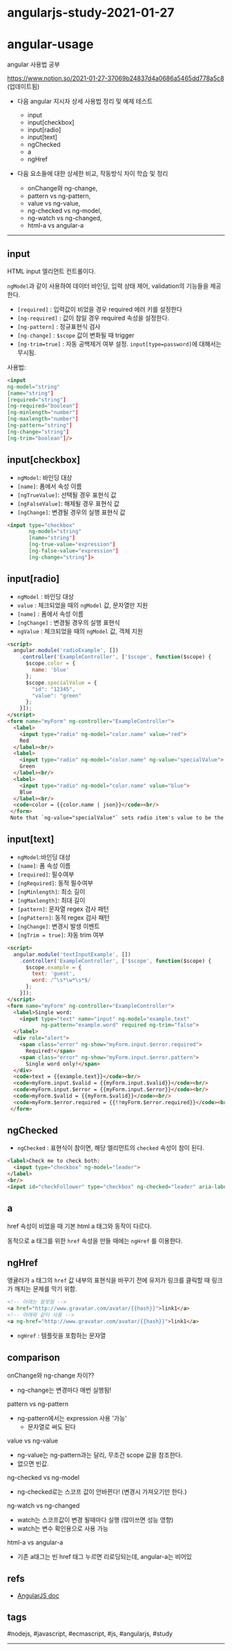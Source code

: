 # angularjs-study-2021-01-27

# angular-usage

angular 사용법 공부

https://www.notion.so/2021-01-27-37069b24837d4a0686a5465dd778a5c8 (업데이트됨)

- 다음 angular 지시자 상세 사용법 정리 및 예제 테스트
  - input
  - input[checkbox]
  - input[radio]
  - input[text]
  - ngChecked
  - a
  - ngHref

- 다음 요소들에 대한 상세한 비교, 작동방식 차이 학습 및 정리
  - onChange와 ng-change,
  - pattern vs ng-pattern,
  - value vs ng-value,
  - ng-checked vs ng-model,
  - ng-watch vs ng-changed,
  - html-a vs angular-a

---

## input

HTML input 엘리먼트 컨트롤이다.

`ngModel`과 같이 사용하여 데이터 바인딩, 입력 상태 제어, validation의 기능들을 제공한다.

- `[required]` : 입력값이 비었을 경우 required 에러 키를 설정한다
- `[ng-required]` : 값이 참일 경우 required 속성을 설정한다.
- `[ng-pattern]` : 정규표현식 검사
- `[ng-change]` : `$scope` 값이 변화될 때 trigger
- `[ng-trim=true]` : 자동 공백제거 여부 설정. `input[type=password]`에 대해서는 무시됨.

사용법:

```html
<input
ng-model="string"
[name="string"]
[required="string"]
[ng-required="boolean"]
[ng-minlength="number"]
[ng-maxlength="number"]
[ng-pattern="string"]
[ng-change="string"]
[ng-trim="boolean"]/>
```

## input[checkbox]

- `ngModel`: 바인딩 대상
- `[name]`: 폼에서 속성 이름
- `[ngTrueValue]`: 선택될 경우 표현식 값
- `[ngFalseValue]`: 해제될 경우 표현식 값
- `[ngChange]`: 변경될 경우의 실행 표현식 값

```html
<input type="checkbox"
       ng-model="string"
       [name="string"]
       [ng-true-value="expression"]
       [ng-false-value="expression"]
       [ng-change="string"]>
```

## input[radio]

- `ngModel` : 바인딩 대상
- `value` : 체크되었을 때의 `ngModel` 값, 문자열만 지원
- `[name]` : 폼에서 속성 이름
- `[ngChange]` : 변경될 경우의 실행 표현식
- `ngValue` : 체크되었을 때의 `ngModel` 값, 객체 지원

```html
<script>
  angular.module('radioExample', [])
    .controller('ExampleController', ['$scope', function($scope) {
      $scope.color = {
        name: 'blue'
      };
      $scope.specialValue = {
        "id": "12345",
        "value": "green"
      };
    }]);
</script>
<form name="myForm" ng-controller="ExampleController">
  <label>
    <input type="radio" ng-model="color.name" value="red">
    Red
  </label><br/>
  <label>
    <input type="radio" ng-model="color.name" ng-value="specialValue">
    Green
  </label><br/>
  <label>
    <input type="radio" ng-model="color.name" value="blue">
    Blue
  </label><br/>
  <code>color = {{color.name | json}}</code><br/>
 </form>
 Note that `ng-value="specialValue"` sets radio item's value to be the value of `$scope.specialValue`.
```

## input[text]

- `ngModel`:바인딩 대상
- `[name]`: 폼 속성 이름
- `[required]`: 필수여부
- `[ngRequired]`: 동적 필수여부
- `[ngMinlength]`: 최소 길이
- `[ngMaxlength]`: 최대 길이
- `[pattern]`: 문자열 regex 검사 패턴
- `[ngPattern]`: 동적 regex 검사 패턴
- `[ngChange]`: 변경시 발생 이벤트
- `[ngTrim = true]`: 자동 trim 여부

```html
<script>
  angular.module('textInputExample', [])
    .controller('ExampleController', ['$scope', function($scope) {
      $scope.example = {
        text: 'guest',
        word: /^\s*\w*\s*$/
      };
    }]);
</script>
<form name="myForm" ng-controller="ExampleController">
  <label>Single word:
    <input type="text" name="input" ng-model="example.text"
           ng-pattern="example.word" required ng-trim="false">
  </label>
  <div role="alert">
    <span class="error" ng-show="myForm.input.$error.required">
      Required!</span>
    <span class="error" ng-show="myForm.input.$error.pattern">
      Single word only!</span>
  </div>
  <code>text = {{example.text}}</code><br/>
  <code>myForm.input.$valid = {{myForm.input.$valid}}</code><br/>
  <code>myForm.input.$error = {{myForm.input.$error}}</code><br/>
  <code>myForm.$valid = {{myForm.$valid}}</code><br/>
  <code>myForm.$error.required = {{!!myForm.$error.required}}</code><br/>
 </form>
```

## ngChecked

- `ngChecked` : 표현식이 참이면, 해당 엘리먼트의 `checked` 속성이 참이 된다.

```html
<label>Check me to check both: 
  <input type="checkbox" ng-model="leader">
</label>
<br/>
<input id="checkFollower" type="checkbox" ng-checked="leader" aria-label="Follower input">
```

## a

href 속성이 비었을 때 기본 html a 태그와 동작이 다르다.

동적으로 a 태그를 위한 `href` 속성을 만들 때에는 `ngHref` 를 이용한다.

## ngHref

앵귤러가 `a` 태그의 `href` 값 내부의 표현식을 바꾸기 전에 유저가 링크를 클릭할 때 링크가 깨지는 문제를 막기 위함.

```html
<!-- 아래는 잘못됨 -->
<a href="http://www.gravatar.com/avatar/{{hash}}">link1</a>
<!-- 아래와 같이 사용 -->
<a ng-href="http://www.gravatar.com/avatar/{{hash}}">link1</a>
```

- `ngHref` : 템플릿을 포함하는 문자열

## comparison

onChange와 ng-change 차이??
- ng-change는 변경마다 매번 실행됨!

pattern vs ng-pattern
- ng-pattern에서는 expression 사용 '가능'
  - 문자열로 써도 된다

value vs ng-value
- ng-value는 ng-pattern과는 달리, 무조건 scope 값을 참조한다.
- 없으면 빈값.

ng-checked vs ng-model
- ng-checked로는 스코프 값이 안바뀐다! (변경시 가져오기만 한다.)

ng-watch vs ng-changed
- watch는 스코프값이 변경 될때마다 실행 (많이쓰면 성능 영향)
- watch는 변수 확인용으로 사용 가능

html-a vs angular-a
- 기존 a태그는 빈 href 태그 누르면 리로딩되는데, angular-a는 비어있

## refs

- [AngularJS doc](https://docs.angularjs.org/api)

## tags

  \#nodejs, \#javascript, \#ecmascript, \#js, \#angularjs, \#study

---